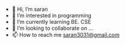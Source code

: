 - 👋 Hi, I’m saran
- 👀 I’m interested in programming
- 🌱 I’m currently learning BE. CSE
- 💞️ I’m looking to collaborate on ...
- 📫 How to reach me saran3031@gmail.com

<!---
vaalisaran/vaalisaran is a ✨ special ✨ repository because its `README.md` (this file) appears on your GitHub profile.
You can click the Preview link to take a look at your changes.
--->
